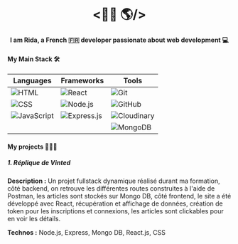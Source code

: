 <div align="center">

# <👋🏼 🌎/>

#### I am Rida, a French 🇫🇷 developer passionate about web development 💻

</div>





#### My Main Stack 🛠️

<div align="center">

| **Languages**      | **Frameworks**                   | **Tools**                                 |
|-------------------|----------------------------------|--------------------------------------------|
| ![HTML](https://img.shields.io/badge/HTML-E34F26?style=for-the-badge&logo=html5&logoColor=white)  | ![React](https://img.shields.io/badge/React-20232A?style=for-the-badge&logo=react&logoColor=61DAFB) | ![Git](https://img.shields.io/badge/Git-F05032?style=for-the-badge&logo=git&logoColor=white)       |
| ![CSS](https://img.shields.io/badge/CSS-1572B6?style=for-the-badge&logo=css3&logoColor=white)    | ![Node.js](https://img.shields.io/badge/Node.js-43853D?style=for-the-badge&logo=node.js&logoColor=white) | ![GitHub](https://img.shields.io/badge/GitHub-181717?style=for-the-badge&logo=github&logoColor=white) |
| ![JavaScript](https://img.shields.io/badge/JavaScript-F7DF1E?style=for-the-badge&logo=javascript&logoColor=black) | ![Express.js](https://img.shields.io/badge/Express.js-000000?style=for-the-badge&logo=express&logoColor=white) | ![Cloudinary](https://img.shields.io/badge/Cloudinary-3448C5?style=for-the-badge&logo=cloudinary&logoColor=white) |
|                   |                                  | ![MongoDB](https://img.shields.io/badge/MongoDB-4EA94B?style=for-the-badge&logo=mongodb&logoColor=white) |

</div>

#### My projects 🧑🏻‍💻

##### 1. Réplique de Vinted 
**Description :** Un projet fullstack dynamique réalisé durant ma formation, côté backend, on retrouve les différentes routes construites à l'aide de Postman, les articles sont stockés sur Mongo DB, côté frontend, le site a été développé avec React, récupération et affichage de données, création de token pour les inscriptions et connexions, les articles sont clickables pour en voir les détails.

**Technos :** Node.js, Express, Mongo DB, React.js, CSS

